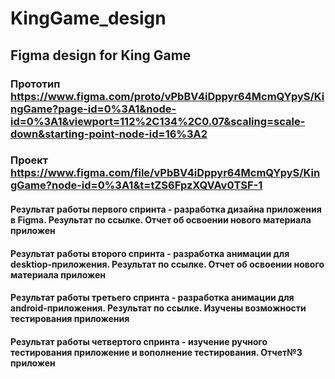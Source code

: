 # KingGame_design
## Figma design for King Game
### Прототип https://www.figma.com/proto/vPbBV4iDppyr64McmQYpyS/KingGame?page-id=0%3A1&node-id=0%3A1&viewport=112%2C134%2C0.07&scaling=scale-down&starting-point-node-id=16%3A2
### Проект https://www.figma.com/file/vPbBV4iDppyr64McmQYpyS/KingGame?node-id=0%3A1&t=tZS6FpzXQVAv0TSF-1
#### Результат работы первого спринта - разработка дизайна приложения в Figma. Результат по ссылке. Отчет об освоении нового материала приложен
#### Результат работы второго спринта - разработка анимации для desktiop-приложения. Результат по ссылке. Отчет об освоении нового материала приложен
#### Результат работы третьего спринта - разработка анимации для android-приложения. Результат по ссылке. Изучены возможности тестирования приложения
#### Результат работы четвертого спринта - изучение ручного тестирования приложение и вополнение тестирования. Отчет№3 приложен
